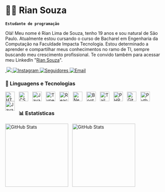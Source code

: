 # 🧑‍💻 Rian Souza 

**`Estudante de programação`**

Olá! Meu nome é Rian Lima de Souza, tenho 19 anos e sou natural de São Paulo. Atualmente estou cursando o curso de Bacharel em Engenharia da Computação na Faculdade Impacta Tecnologia. Estou determinado a aprender e compartilhar meus conhecimentos no ramo de TI, sempre buscando meu crescimento profissional. Te convido também para acessar meu LinkedIn "[Rian Souza](www.linkedin.com/in/rian-souza-24a030248)".

<p align="left">
    <a href="">
        <img
        alt=""
        title="Conecte-se comigo"
        src="www.linkedin.com/in/rian-souza-24a030248" target="_blank">
        <img src="https://custom-icon-badges.demolab.com/badge/LinkedIn-184-0077B5?style=for-the-badge&logo=icons8-linkedin-26&logoColor=white&labelColor=006097"
        />
    </a>
    <a href="https://www.instagram.com/rian_solma/">
        <img
            alt="Instagram"
            title="Me siga no Instagram"
            src="https://custom-icon-badges.demolab.com/badge/INSTAGRAM-372-E4405F?style=for-the-badge&logo=icons8-instagram-50&logoColor=white&labelColor=9B1D2F"
        />
    </a>
    </a>
    <a href="https://github.com/RianLimaSouza/RianLimaSouza/edit/main/README.md">
        <img 
            alt="Seguidores" 
            title="Me siga no GitHub :)" 
            src="https://custom-icon-badges.demolab.com/github/followers/RianLimaSouza?color=236ad3&labelColor=1155ba&style=for-the-badge&logo=github&label=Seguidores&logoColor=white"
        />
    </a>
    <a href="mailto:rian.solma@gmail.com?subject=Assunto%20do%20Email&body=Olá%20Rian!!%0AMe%20chamo">
        <img
            alt="Email"
            title="Entrar em contato"
            src="https://custom-icon-badges.demolab.com/badge/EMAIL-55960c?style=for-the-badge&logo=icons8-nova-mensagem-24&logoColor=white&labelColor=488207"
        />
    </a>

### 🤖 Linguagens e Tecnologias

<img 
    align="left" 
    alt="HTML"
    title="HTML" 
    width="30px" 
    style="padding-right: 10px;" 
    src="https://cdn.jsdelivr.net/gh/devicons/devicon@latest/icons/html5/html5-original.svg" 
/>
<img 
    align="left" 
    alt="CSS" 
    title="CSS"
    width="30px" 
    style="padding-right: 10px;" 
    src="https://cdn.jsdelivr.net/gh/devicons/devicon@latest/icons/css3/css3-original.svg" 
/>
<img 
    align="left" 
    alt="JavaScript" 
    title="JavaScript"
    width="30px" 
    style="padding-right: 10px;" 
    src="https://cdn.jsdelivr.net/gh/devicons/devicon@latest/icons/javascript/javascript-original.svg" 
/>
<img 
    align="left" 
    alt="TypeScript"
    title="TypeScript" 
    width="30px" 
    style="padding-right: 10px;" 
    src="https://cdn.jsdelivr.net/gh/devicons/devicon@latest/icons/typescript/typescript-original.svg" 
/>
<img 
    align="left" 
    alt="React"
    title="React" 
    width="30px" 
    style="padding-right: 10px;" 
    src="https://cdn.jsdelivr.net/gh/devicons/devicon@latest/icons/react/react-original.svg" 
/>
<img 
    align="left" 
    alt="Next.js" 
    title="Next.js"
    width="30px" 
    style="padding-right: 10px;" 
    src="https://cdn.jsdelivr.net/gh/devicons/devicon@latest/icons/nextjs/nextjs-original.svg" 
/>
<img 
    align="left" 
    alt="Bootstrap"
    title="Bootstrap" 
    width="30px" 
    style="padding-right: 10px;" 
    src="https://cdn.jsdelivr.net/gh/devicons/devicon@latest/icons/bootstrap/bootstrap-original.svg" 
/>
<img 
    align="left" 
    alt="Tailwind" 
    title="Tailwind"
    width="30px" 
    style="padding-right: 10px;" 
    src="https://cdn.jsdelivr.net/gh/devicons/devicon@latest/icons/tailwindcss/tailwindcss-original.svg" 
/>
<img 
    align="left" 
    alt="PHP" 
    title="PHP"
    width="30px" 
    style="padding-right: 10px;" 
    src="https://cdn.jsdelivr.net/gh/devicons/devicon@latest/icons/php/php-original.svg" 
/>
<img 
    align="left" 
    alt="Git" 
    title="Git"
    width="30px" 
    style="padding-right: 10px;" 
    src="https://cdn.jsdelivr.net/gh/devicons/devicon@latest/icons/git/git-original.svg" 
/>
<img 
    align="left" 
    alt="Python" 
    title="Python"
    width="30px" 
    style="padding-right: 10px;" 
    src="https://cdn.jsdelivr.net/gh/devicons/devicon@latest/icons/python/python-original.svg" 
/>
<img
    align="left"
    alt="Java"
    title="Java"
    width="30px"
    style="padding-right: 10px"
    src="https://"
/>

<br/>
<br/>

### 📊 Estatísticas

<p>
  <img 
    align="left" 
    alt="GitHub Stats" 
    height="200" 
    style="padding-right: 10px;" 
    src="https://github-readme-stats.vercel.app/api?username=RianLimaSouza&show_icons=true&theme=tokyonight&include_all_commits=true&locale=pt-br" 
  />

<img 
      align="left" 
      alt="GitHub Stats" 
      height="200" 
      src="https://github-readme-stats.vercel.app/api/top-langs/?username=RianLimaSouza&theme=tokyonight&layout=compact&custom_title=Tecnologias&langs_count=9" 
  />

</p>
